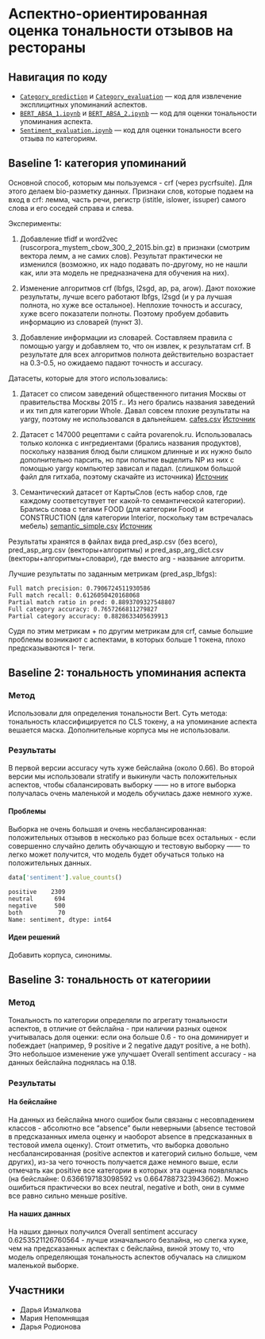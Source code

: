# Аспектно-ориентированная оценка тональности отзывов на рестораны

## Навигация по коду 

* [`Category_prediction`](/category/Category_prediction.ipynb) и [`Category_evaluation`](/category/Category_evaluation.ipynb) –– код для извлечение эксплицитных упоминаний аспектов.
* [`BERT_ABSA_1.ipynb`](/category_tone/BERT_ABSA_1.ipynb) и [`BERT_ABSA_2.ipynb`](/category_tone/BERT_ABSA_2.ipynb) –– код для оценки тональности упоминания аспекта.
* [`Sentiment_evaluation.ipynb`](/category_tone/Sentiment_evaluation.ipynb) –– код для оценки тональности всего отзыва по категориям.

## Baseline 1: категория упоминаний

Основной способ, которым мы пользуемся - crf (через pycrfsuite). Для этого делаем bio-разметку данных.
Признаки слов, которые подаем на вход в crf: лемма, часть речи, регистр (istitle, islower, issuper) самого слова и его соседей справа и слева.

Эксперименты:

1) Добавление tfidf и word2vec (ruscorpora_mystem_cbow_300_2_2015.bin.gz) в признаки (смотрим вектора лемм, а не самих слов). Результат практически не изменился (возможно, их надо подавать по-другому, но не нашли как, или эта модель не предназначена для обучения на них).

2) Изменение алгоритмов crf (lbfgs, l2sgd, ap, pa, arow). Дают похожие результаты, лучше всего работают lbfgs, l2sgd  (и у pa лучшая полнота, но хуже все остальное). Неплохие точность и accuracy, хуже всего показатели полноты. Поэтому пробуем добавить информацию из словарей (пункт 3). 

3) Добавление информации из словарей. Составляем правила с помощью yargy и добавляем то, что он извлек, к результатам crf. В результате для всех алгоритмов полнота действительно возрастает на 0.3-0.5, но ожидаемо падают точность и accuracy. 

Датасеты, которые для этого использовались:

1) Датасет со списом заведений общественного питания Москвы от правительства Москвы 2015 г.. Из него брались названия заведений и их тип для категории Whole. Давал совсем плохие результаты на yargy, поэтому не использовался в дальнейшем. [cafes.csv](https://github.com/ddrodionova/NLP_ABSA_project/tree/main/category/cafes.csv) [Источник](https://data.gov.ru/opendata/7710881420-obshchestvennoe)

2) Датасет с 147000 рецептами с сайта povarenok.ru. Использовалась только колонка с ингредиентами (брались названия продуктов), поскольку названия блюд были слишком длинные и их нужно было дополнительно парсить, но при попытке выделить NP из них с помощью yargy компьютер зависал и падал. (слишком большой файл для гитхаба, поэтому скачайте из источника) [Источник](https://www.kaggle.com/rogozinushka/povarenok-recipes)

3) Семантический датасет от КартыСлов (есть набор слов, где каждому соответсутвует тег какой-то семантической категории). Брались слова с тегами FOOD (для категории Food) и CONSTRUCTION (для категории Interior, поскольку там встречалась мебель) [semantic_simple.csv](https://github.com/ddrodionova/NLP_ABSA_project/tree/main/category/semantic_simple.csv) [Источник](https://raw.githubusercontent.com/dkulagin/kartaslov/master/dataset/open_semantics/simple/semantics_simple.csv)

Результаты хранятся в файлах вида pred_asp.csv (без всего), pred_asp_arg.csv (векторы+алгоритмы) и pred_asp_arg_dict.csv (векторы+алгоритмы+словари), где вместо arg -  название алгоритм.

Лучшие результаты по заданным метрикам (pred_asp_lbfgs):

```
Full match precision: 0.7906724511930586
Full match recall: 0.6126050420168068
Partial match ratio in pred: 0.8893709327548807
Full category accuracy: 0.7657266811279827
Partial category accuracy: 0.8828633405639913
```

Судя по этим метрикам + по другим метрикам для crf, самые большие проблемы возникают с аспектами, в которых больше 1 токена, плохо предсказываются I- теги.
## Baseline 2: тональность упоминания аспекта
### Метод
Использовали для определения тональности Bert. Суть метода: тональность классифицируется по CLS токену, а на упоминание аспекта вешается маска. Дополнительные корпуса мы не использовали.

### Результаты
В первой версии accuracy чуть хуже бейслайна (около 0.66). Во второй версии мы использовали stratify и выкинули часть положительных аспектов, чтобы сбалансировать выборку —— но в итоге выборка получалась очень маленькой и модель обучилась даже немного хуже.

#### Проблемы
Выборка не очень большая и очень несбалансированная: положительных отзывов в несколько раз больше всех остальных - если совершенно случайно делить обучающую и тестовую выборку —— то легко может получится, что модель будет обучаться только на положительных данных. 

```ruby
data['sentiment'].value_counts()
```

```
positive    2309
neutral      694
negative     500
both          70
Name: sentiment, dtype: int64
```


#### Идеи решений
Добавить корпуса, синонимы.

## Baseline 3: тональность от категориии

### Метод
Тональность по категории определяли по агрегату тональности аспектов, в отличие от бейслайна - при наличии разных оценок учитывалась доля оценки: если она больше 0.6 - то она доминирует и побеждает (например, 9 positive и 2 negative дадут positive, а не both). Это небольшое изменение уже улучшает Overall sentiment accuracy - на данных бейслайна поднялась на 0.18. 

### Результаты
#### На бейслайне
На данных из бейслайна много ошибок были связаны с несовпадением классов - абсолютно все “absence” были неверными (absence тестовой в предсказанных имела оценку и наоборот absence в предсказанных в тестовой имела оценку).
Стоит отметить, что выборка довольно несбалансированная (positive аспектов и категорий сильно больше, чем других), из-за чего точность получается даже немного выше, если отмечать как positive все категории в которых эта оценка появлялась (на бейслайне: 0.6366197183098592 vs 0.6647887323943662). Можно ошибиться практически во всех neutral, negative и both, они в сумме все равно сильно меньше positive.

#### На наших данных
На наших данных получился Overall sentiment accuracy 0.6253521126760564 - лучше изначального безлайна, но слегка хуже, чем на предсказанных аспектах с бейслайна, виной этому то, что модель определяющая тональность аспектов обучалась на слишком маленькой выборке.

## Участники

* Дарья Измалкова
* Мария Непомнящая
* Дарья Родионова
